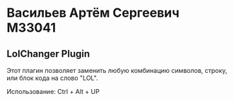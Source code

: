 # Васильев Артём Сергеевич M33041
## LolChanger Plugin

Этот плагин позволяет заменить любую комбинацию символов, строку, или блок кода на слово "LOL".

Использование: Ctrl + Alt + UP